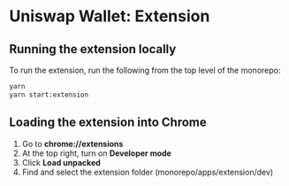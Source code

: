 # Uniswap Wallet: Extension

## Running the extension locally

To run the extension, run the following from the top level of the monorepo:

```bash
yarn
yarn start:extension
```

## Loading the extension into Chrome

1. Go to **chrome://extensions**
2. At the top right, turn on **Developer mode**
3. Click **Load unpacked**
4. Find and select the extension folder (monorepo/apps/extension/dev)

